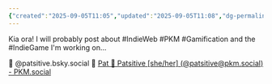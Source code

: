 ```yaml
---
{"created":"2025-09-05T11:05","updated":"2025-09-05T11:08","dg-permalink":"2025-09-05-1","dg-publish":true,"permalink":"/2025-09-05-1/","dgPassFrontmatter":true,"noteIcon":"1"}
---
```


Kia ora! I will probably post about #IndieWeb #PKM #Gamification and the #IndieGame I'm working on...

🦋 @patsitive.bsky.social
🐘 [Pat 💖 Patsitive [she/her] (@patsitive@pkm.social) - PKM.social](https://pkm.social/@patsitive)
